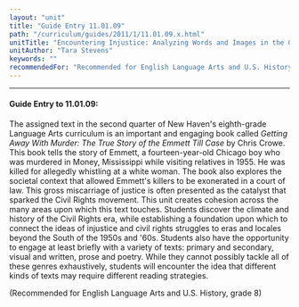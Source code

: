 ```yaml
---
layout: "unit"
title: "Guide Entry 11.01.09"
path: "/curriculum/guides/2011/1/11.01.09.x.html"
unitTitle: "Encountering Injustice: Analyzing Words and Images in the Civil Rights Movement"
unitAuthor: "Tara Stevens"
keywords: ""
recommendedFor: "Recommended for English Language Arts and U.S. History, grade 8"
---
```

<body>
<hr/>
<h4>
Guide Entry to 11.01.09:
</h4>
<p>
The assigned text in the second quarter of New Haven's eighth-grade Language Arts curriculum is an important and engaging book called
<i>
Getting Away With Murder: The True Story of the Emmett Till Case
</i>
by Chris Crowe. This book tells the story of Emmett, a fourteen-year-old Chicago boy who was murdered in Money, Mississippi while visiting relatives in 1955. He was killed for allegedly whistling at a white woman. The book also explores the societal context that allowed Emmett's killers to be exonerated in a court of law. This gross miscarriage of justice is often presented as the catalyst that sparked the Civil Rights movement. This unit creates cohesion across the many areas upon which this text touches. Students discover the climate and history of the Civil Rights era, while establishing a foundation upon which to connect the ideas of injustice and civil rights struggles to eras and locales beyond the South of the 1950s and '60s. Students also have the opportunity to engage at least briefly with a variety of texts: primary and secondary, visual and written, prose and poetry. While they cannot possibly tackle all of these genres exhaustively, students will encounter the idea that different kinds of texts may require different reading strategies.
</p>
<p>
(Recommended for English Language Arts and U.S. History, grade 8)
</p>
</body>